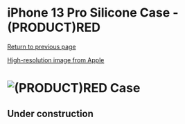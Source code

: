 # iPhone 13 Pro Silicone Case - (PRODUCT)RED

[Return to previous page](/iphone_13)

[High-resolution image from Apple](https://store.storeimages.cdn-apple.com/8756/as-images.apple.com/is//MM2L3?wid=4500&hei=4500&fmt=png)

# ![(PRODUCT)RED Case](/everyphone/MM2L3.png)

## Under construction
